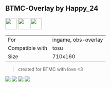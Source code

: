 ## BTMC-Overlay by Happy_24

<a href="https://osuck.link/redirect/https://files.osuck.link/tosu/btmc-overlay by happy_24 v3.1.zip" target="_blank"><img height="35" src="https://img.shields.io/badge/Download_PP_Counter-67A564?style=for-the-badge&logo=cloud&logoColor=white" /></a>  <a href="https://github.com/happpy24" target="_blank"><img height="35" src="https://img.shields.io/badge/github-000000?style=for-the-badge&logo=github&logoColor=white" /></a>  <a href=" https://twitter.com/happpy24" target="_blank"><img height="35" src="https://img.shields.io/badge/twitter-1DA1F2?style=for-the-badge&logo=twitter&logoColor=white" /></a>  

|||
| ------------- | ------------- |
| For | ingame, obs-overlay |
| Compatible with | tosu |
| Size |  710x160 |


> created for BTMC with love <3

<img src="/.github/images/btmc-overlay by happy_24.jpg" /> <img src="/.github/images/btmc-overlay by happy_241.jpg" /> <img src="/.github/gifs/btmc-overlay by happy_24.gif" /> <img src="/.github/gifs/btmc-overlay by happy_241.gif" /> 
